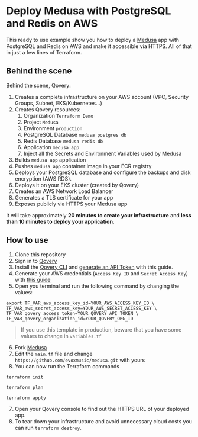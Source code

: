 # Deploy Medusa with PostgreSQL and Redis on AWS

This ready to use example show you how to deploy a [Medusa](https://medusajs.com) app with PostgreSQL and Redis on AWS and make it accessible via HTTPS. All of that in just a few lines of Terraform.

## Behind the scene

Behind the scene, Qovery:

1. Creates a complete infrastructure on your AWS account (VPC, Security Groups, Subnet, EKS/Kubernetes...)
2. Creates Qovery resources:
   1. Organization `Terraform Demo`
   2. Project `Medusa`
   3. Environment `production`
   4. PostgreSQL Database `medusa postgres db`
   4. Redis Database `medusa redis db`
   5. Application `medusa app`
   6. Inject all the Secrets and Environment Variables used by Medusa
3. Builds `medusa app` application
4. Pushes `medusa app` container image in your ECR registry
5. Deploys your PostgreSQL database and configure the backups and disk encryption (AWS RDS).
6. Deploys it on your EKS cluster (created by Qovery)
7. Creates an AWS Network Load Balancer
8. Generates a TLS certificate for your app
9. Exposes publicly via HTTPS your Medusa app

It will take approximately **20 minutes to create your infrastructure** and **less than 10 minutes to deploy your application**.

## How to use

1. Clone this repository
2. Sign in to [Qovery](https://www.qovery.com)
3. Install the [Qovery CLI](https://hub.qovery.com/docs/using-qovery/interface/cli/) and [generate an API Token](https://hub.qovery.com/docs/using-qovery/interface/cli/#generate-api-token) with this guide.
4. Generate your AWS credentials (`Access Key ID` and `Secret Access Key`)
   with [this guide](https://hub.qovery.com/docs/using-qovery/configuration/cloud-service-provider/amazon-web-services/#connect-your-aws-account)
5. Open you terminal and run the following command by changing the values:

```shell
export TF_VAR_aws_access_key_id=YOUR_AWS_ACCESS_KEY_ID \
TF_VAR_aws_secret_access_key=YOUR_AWS_SECRET_ACCESS_KEY \
TF_VAR_qovery_access_token=YOUR_QOVERY_API_TOKEN \
TF_VAR_qovery_organization_id=YOUR_QOVERY_ORG_ID
```

> If you use this template in production, beware that you have some values to change in `variables.tf`

6. Fork [Medusa](https://github.com/medusajs/medusa)
7. Edit the `main.tf` file and change `https://github.com/evoxmusic/medusa.git` with yours
8. You can now run the Terraform commands

```shell
terraform init
```

```shell
terraform plan
```

```shell
terraform apply
```

7. Open your Qovery console to find out the HTTPS URL of your deployed app.
8. To tear down your infrastructure and avoid unnecessary cloud costs you can run `terraform destroy`.
